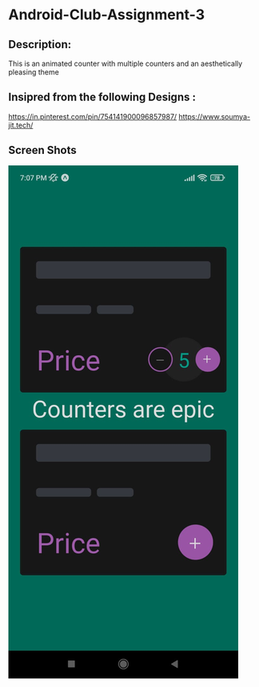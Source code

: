 # Android-Club-Assignment-3
## Description:
This is an animated counter with multiple counters and an aesthetically pleasing theme 
## Insipred from the following Designs :
https://in.pinterest.com/pin/754141900096857987/
https://www.soumya-jit.tech/
## Screen Shots
![image1](./img/img1.jpeg)
